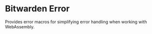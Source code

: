 # Bitwarden Error

Provides error macros for simplifying error handling when working with WebAssembly.
